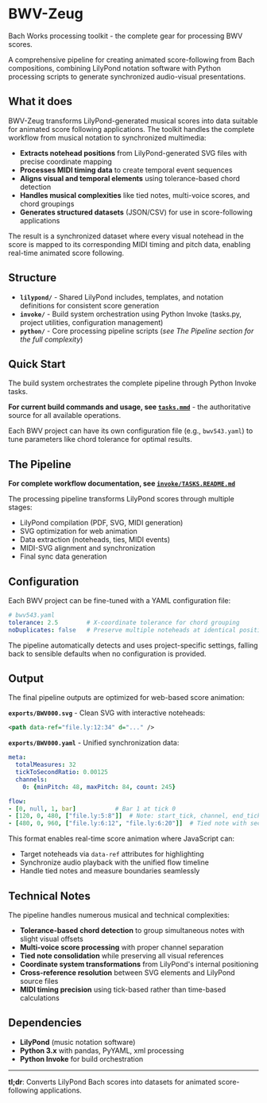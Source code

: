 # BWV-Zeug

Bach Works processing toolkit - the complete gear for processing BWV scores.

A comprehensive pipeline for creating animated score-following from Bach compositions, combining LilyPond notation software with Python processing scripts to generate synchronized audio-visual presentations.

## What it does

BWV-Zeug transforms LilyPond-generated musical scores into data suitable for animated score following applications. The toolkit handles the complete workflow from musical notation to synchronized multimedia:

- **Extracts notehead positions** from LilyPond-generated SVG files with precise coordinate mapping
- **Processes MIDI timing data** to create temporal event sequences  
- **Aligns visual and temporal elements** using tolerance-based chord detection
- **Handles musical complexities** like tied notes, multi-voice scores, and chord groupings
- **Generates structured datasets** (JSON/CSV) for use in score-following applications

The result is a synchronized dataset where every visual notehead in the score is mapped to its corresponding MIDI timing and pitch data, enabling real-time animated score following.

## Structure

- **`lilypond/`** - Shared LilyPond includes, templates, and notation definitions for consistent score generation
- **`invoke/`** - Build system orchestration using Python Invoke (tasks.py, project utilities, configuration management)  
- **`python/`** - Core processing pipeline scripts (*see The Pipeline section for the full complexity*)

## Quick Start

The build system orchestrates the complete pipeline through Python Invoke tasks.

**For current build commands and usage, see [`tasks.mmd`](invoke/tasks.mmd)** - the authoritative source for all available operations.

Each BWV project can have its own configuration file (e.g., `bwv543.yaml`) to tune parameters like chord tolerance for optimal results.

## The Pipeline

**For complete workflow documentation, see [`invoke/TASKS.README.md`](invoke/TASKS.README.md)**

The processing pipeline transforms LilyPond scores through multiple stages:
- LilyPond compilation (PDF, SVG, MIDI generation)
- SVG optimization for web animation
- Data extraction (noteheads, ties, MIDI events)
- MIDI-SVG alignment and synchronization
- Final sync data generation

## Configuration

Each BWV project can be fine-tuned with a YAML configuration file:

```yaml
# bwv543.yaml
tolerance: 2.5        # X-coordinate tolerance for chord grouping
noDuplicates: false   # Preserve multiple noteheads at identical positions (default: true merges duplicates)
```

The pipeline automatically detects and uses project-specific settings, falling back to sensible defaults when no configuration is provided.

## Output

The final pipeline outputs are optimized for web-based score animation:

**`exports/BWV000.svg`** - Clean SVG with interactive noteheads:
```xml
<path data-ref="file.ly:12:34" d="..." />
```

**`exports/BWV000.yaml`** - Unified synchronization data:
```yaml
meta:
  totalMeasures: 32
  tickToSecondRatio: 0.00125
  channels:
    0: {minPitch: 48, maxPitch: 84, count: 245}

flow:
- [0, null, 1, bar]           # Bar 1 at tick 0
- [120, 0, 480, ["file.ly:5:8"]]  # Note: start_tick, channel, end_tick, hrefs
- [480, 0, 960, ["file.ly:6:12", "file.ly:6:20"]]  # Tied note with secondary refs
```

This format enables real-time score animation where JavaScript can:
- Target noteheads via `data-ref` attributes for highlighting
- Synchronize audio playback with the unified flow timeline
- Handle tied notes and measure boundaries seamlessly

## Technical Notes

The pipeline handles numerous musical and technical complexities:

- **Tolerance-based chord detection** to group simultaneous notes with slight visual offsets
- **Multi-voice score processing** with proper channel separation
- **Tied note consolidation** while preserving all visual references
- **Coordinate system transformations** from LilyPond's internal positioning
- **Cross-reference resolution** between SVG elements and LilyPond source files
- **MIDI timing precision** using tick-based rather than time-based calculations

## Dependencies

- **LilyPond** (music notation software)
- **Python 3.x** with pandas, PyYAML, xml processing
- **Python Invoke** for build orchestration

---

**tl;dr**: Converts LilyPond Bach scores into datasets for animated score-following applications.